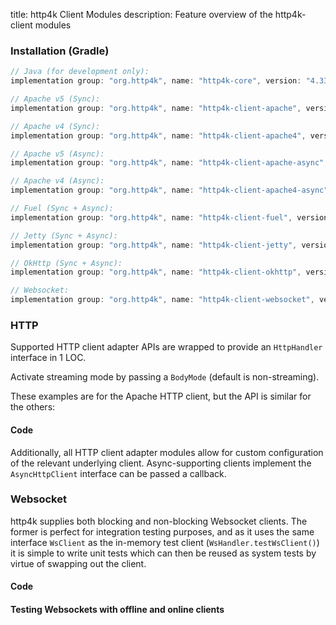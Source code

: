 title: http4k Client Modules
description: Feature overview of the http4k-client modules

### Installation (Gradle)

```groovy
// Java (for development only):
implementation group: "org.http4k", name: "http4k-core", version: "4.33.0.0"

// Apache v5 (Sync): 
implementation group: "org.http4k", name: "http4k-client-apache", version: "4.33.0.0"

// Apache v4 (Sync): 
implementation group: "org.http4k", name: "http4k-client-apache4", version: "4.33.0.0"

// Apache v5 (Async): 
implementation group: "org.http4k", name: "http4k-client-apache-async", version: "4.33.0.0"

// Apache v4 (Async): 
implementation group: "org.http4k", name: "http4k-client-apache4-async", version: "4.33.0.0"

// Fuel (Sync + Async): 
implementation group: "org.http4k", name: "http4k-client-fuel", version: "4.33.0.0"

// Jetty (Sync + Async): 
implementation group: "org.http4k", name: "http4k-client-jetty", version: "4.33.0.0"

// OkHttp (Sync + Async): 
implementation group: "org.http4k", name: "http4k-client-okhttp", version: "4.33.0.0"

// Websocket: 
implementation group: "org.http4k", name: "http4k-client-websocket", version: "4.33.0.0"
```

### HTTP
Supported HTTP client adapter APIs are wrapped to provide an `HttpHandler` interface in 1 LOC.

Activate streaming mode by passing a `BodyMode` (default is non-streaming).

These examples are for the Apache HTTP client, but the API is similar for the others:

#### Code [<img class="octocat"/>](https://github.com/http4k/http4k/blob/master/src/docs/guide/reference/clients/example_http.kt)

<script src="https://gist-it.appspot.com/https://github.com/http4k/http4k/blob/master/src/docs/guide/reference/clients/example_http.kt"></script>

Additionally, all HTTP client adapter modules allow for custom configuration of the relevant underlying client. Async-supporting clients implement the `AsyncHttpClient` interface can be passed a callback.

### Websocket
http4k supplies both blocking and non-blocking Websocket clients. The former is perfect for integration testing purposes, and as it uses the same interface `WsClient` as the in-memory test client (`WsHandler.testWsClient()`) it is simple to write unit tests which can then be reused as system tests by virtue of swapping out the client.

#### Code [<img class="octocat"/>](https://github.com/http4k/http4k/blob/master/src/docs/guide/reference/clients/example_websocket.kt)

<script src="https://gist-it.appspot.com/https://github.com/http4k/http4k/blob/master/src/docs/guide/reference/clients/example_websocket.kt"></script>

#### Testing Websockets with offline and online clients [<img class="octocat"/>](https://github.com/http4k/http4k/blob/master/src/docs/guide/reference/clients/TestingWebsockets.kt)

<script src="https://gist-it.appspot.com/https://github.com/http4k/http4k/blob/master/src/docs/guide/reference/clients/TestingWebsockets.kt"></script>
